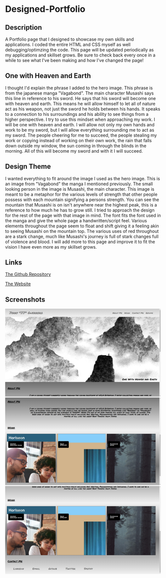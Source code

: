 # Designed-Portfolio

## Description
A Portfolio page that I designed to showcase my own skills and applications. I coded the entire HTML and CSS myself as well debugging/optimzing the code. This page will be updated periodically as my applications and skillset grows. Be sure to check back every once in a while to see what I've been making and how I've changed the page!

## One with Heaven and Earth
I thought I'd explain the phrase I added to the hero image. This phrase is from the japanese manga "Vagabond". The main character Musashi says this line in reference to his sword. He says that his sword will become one with heaven and earth. This means he will allow himself to let all of nature act as his weapon, not just the sword he holds between his hands. It speaks to a connection to his surroundings and his ability to see things from a higher perspective. I try to use this mindset when approaching my work. I will be one with heaven and earth. I will allow not only my own hands and work to be my sword, but I will allow everything surrounding me to act as my sword. The people cheering for me to succeed, the people stealing my work or copying instead of working on their own work, the rain that falls down outside my window, the sun coming in through the blinds in the morning. All of this will become my sword and with it I will succeed.

## Design Theme
I wanted everything to fit around the image I used as the hero image. This is an image from "Vagabond" the manga I mentioned previously. The small looking person in the image is Musashi, the main character. This image is meant to be a metaphor for the various levels of strength that other people possess with each mountain signifying a persons strength. You can see the mountain that Musashi is on isn't anywhere near the highest peak, this is a reference to how much he has to grow still. I tried to approach the design for the rest of the page with that image in mind. The font fits the font used in the manga and give the whole page a handwritten/script feel. Various elements throughout the page seem to float and shift giving it a feeling akin to seeing Musashi on the mountain top. The various uses of red throughout are a stark change, much like Musashi's journey is full of stark changes full of violence and blood. I will add more to this page and improve it to fit the vision I have even more as my skillset grows.

## Links

[The Github Repository](https://github.com/JGuerrero126/Designed-Portfolio)

[The Website](https://jguerrero126.github.io/Designed-Portfolio/)

## Screenshots 

![Screenshot](Screenshot1.png)
![Screenshot](Screenshot2.png)
![Screenshot](Screenshot3.png)